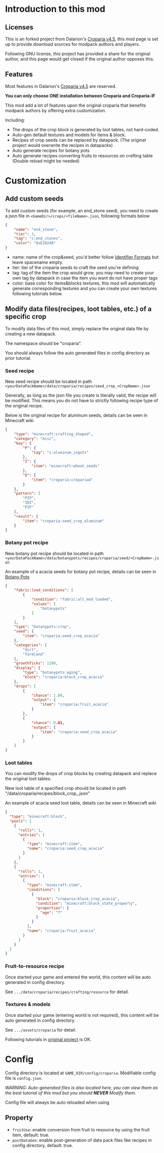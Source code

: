 # Introduction to this mod

## Licenses

This is an forked project from Dalarion's [Croparia v4.5](https://www.curseforge.com/minecraft/mc-mods/croparia), this mod page is set up to provide download sources for modpack authors and players.

Following GNU license, this project has provided a share for the original author, and this page would get closed if the original author opposes this.

## Features

Most features in Dalarion's [Croparia v4.5](https://www.curseforge.com/minecraft/mc-mods/croparia) are reserved.

**You can only choose ONE installation between Croparia and Croparia-IF**

This mod add a lot of features upon the original croparia that benefits modpack authors by offering extra customization.

Including:
- The drops of the crop block is generated by loot tables, not hard-coded.
- Auto-gen default textures and models for items & block.
- Recipes of crop seeds can be replaced by datapack. (The original project would overwrite the recipes in datapacks)
- Auto generate recipes for botany pots
- Auto generate recipes converting fruits to resources on crafting table (Double reload might be needed)

# Customization

## Add custom seeds

To add custom seeds (for example, an end_stone seed), you need to create a json file in `<GameDir>/crops/<fileName>.json`, following formats below

```json
{
    "name": "end_stone",
    "tier": 3,
    "tag": "c:end_stones",
    "color": "0xE28248"
}
```
- name: name of the crop&seed, you'd better follow [Identifier Formats](https://fabricmc.net/wiki/tutorial:registry#:~:text=When%20registering%20any%20type%20of%20content%2C%20you%20pass,standard%20dirt%20block%20has%20the%20ID%20of%20minecraft%3Adirt.) but leave spacename empty.
- tier: tier of the croparia seeds to craft the seed you're defining
- tag: tag of the item the crop would grow, you may need to create your own tag by datapack in case the item you want do not have proper tags
- color: base color for items&blocks textures, this mod will automatically generate corresponding textures and you can create your own textures following tutorials below.

## Modify data files(recipes, loot tables, etc.) of a specific crop

To modify data files of this mod, simply replace the original data file by creating a new datapack.

The namespace should be "croparia".

You should always follow the auto generated files in config directory as prior tutorial.

### Seed recipe

New seed recipe should be located in path `<yourDataPackName>/data/croparia/recipes/seed_crop_<CropName>.json`

Generally, as long as the json file you create is literally valid, the recipe will be modified. This means you do not have to strictly following recipe type of the original recipe.

Below is the original recipe for aluminum seeds, details can be seen in Minecraft wiki
```json
{
    "type": "minecraft:crafting_shaped",
    "category": "misc",
    "key": {
        "P": {
            "tag": "c:aluminum_ingots"
        },
        "I": {
            "item": "minecraft:wheat_seeds"
        },
        "D": {
            "item": "croparia:croparia4"
        }
    },
    "pattern": [
        "PIP",
        "IDI",
        "PIP"
    ],
    "result": {
        "item": "croparia:seed_crop_aluminum"
    }
}
```

### Botany pot recipe

New botany pot recipe should be located in path `<yourDataPackName>/data/botanypots/recipes/croparia/seed/<CropName>.json`

An example of a acacia seeds for botany pot recipe, details can be seen in [Botany Pots](https://www.curseforge.com/minecraft/mc-mods/botany-pots)
```json
{
    "fabric:load_conditions": [
        {
            "condition": "fabric:all_mod_loaded",
            "values": [
                "botanypots"
            ]
        }
    ],
    "type": "botanypots:crop",
    "seed": {
        "item": "croparia:seed_crop_acacia"
    },
    "categories": [
        "dirt",
        "farmland"
    ],
    "growthTicks": 1200,
    "display": {
        "type": "botanypots:aging",
        "block": "croparia:block_crop_acacia"
    },
    "drops": [
        {
            "chance": 1.00,
            "output": {
                "item": "croparia:fruit_acacia"
            }
        },
        {
            "chance": 0.01,
            "output": {
                "item": "croparia:seed_crop_acacia"
            }
        }
    ]
}
```

### Loot tables

You can modify the drops of crop blocks by creating datapack and replace the original loot tables.

New loot table of a specified crop should be located in path "<yourDataPackName>/data/croparia/recipes/block_crop_<CropName>.json"

An example of acacia seed loot table, details can be seen in Minecraft wiki

```json
{
  "type": "minecraft:block",
  "pools": [
    {
      "rolls": 1,
      "entries": [
        {
          "type": "minecraft:item",
          "name": "croparia:seed_crop_acacia"
        }
      ]
    },
    {
      "rolls": 1,
      "entries": [
        {
          "type": "minecraft:item",
          "conditions": [
            {
              "block": "croparia:block_crop_acacia",
              "condition": "minecraft:block_state_property",
              "properties": {
                "age": "7"
              }
            }
          ],
          "name": "croparia:fruit_acacia"
        }
      ]
    }
  ]
}
```

### Fruit-to-resource recipe

Once started your game and entered the world, this content will be auto generated in config directory.

See `.../data/croparia/recipes/crafting/resource` for detail.

### Textures & models

Once started your game (entering world is not required), this content will be auto generated in config directory.

See `.../assets/croparia` for detail.

Following tutorials in [original project](https://www.curseforge.com/minecraft/mc-mods/croparia) is OK.

# Config

Config directory is located at `GAME_DIR/config/croparia`.
Modifiable config file is `config.json`.

*WARNING: Auto-generated files is also located here,
you can view them as the best tutorial of this mod
but you should **NEVER** Modify them.*

Config file will always be auto reloaded when using

## Property

- `fruitUse`: enable conversion from fruit to resource by using the fruit item, default: true.
- `postDataGen`: enable post-generation of data pack files like recipes in config directory, default: true.